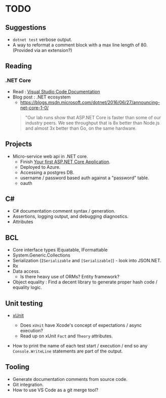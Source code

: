 # TODO

## Suggestions

* `dotnet test` verbose output.
* A way to reformat a comment block with a max line length of 80. (Provided via an extension?)

## Reading

### .NET Core

* Read : [Visual Studio Code Documentation](https://code.visualstudio.com/Docs)
* Blog post : .NET ecosystem
    * https://blogs.msdn.microsoft.com/dotnet/2016/06/27/announcing-net-core-1-0/
    > "Our lab runs show that ASP.NET Core is faster than some of our industry peers. We see throughput that is 8x better than Node.js and almost 3x better than Go, on the same hardware.

## Projects

* Micro-service web api in .NET core.
    * Finish [Your first ASP.NET Core Application](https://docs.asp.net/en/latest/tutorials/your-first-mac-aspnet.html).
    * Deployed to Azure.
    * Accessing a postgres DB.
    * username / password based auth against a "password" table.
    * oauth

## C#

* C# documentation comment syntax / generation.
* Assertions, logging output, and debugging diagnostics.
* Attributes

## BCL

* Core interface types IEquatable, IFormattable
* System.Generic.Collections
* Serialization (`ISerializable` and `[Serializable]`) - look into JSON.NET.
* Rx
* Data access.
    * Is there heavy use of ORMs? Entity framework?
* Object equality : Find a decent library to generate proper hash code / equality logic.

## Unit testing

* [xUnit](https://xunit.github.io/)
    * Does `xUnit` have Xcode's concept of expectations / async execution?
    * Read up on xUnit `Fact` and `Theory` attributes.

* How to print the name of each test start / execution / end so any `Console.WriteLine` statements are part of the output.

## Tooling

* Generate documentation comments from source code.
* Git integration.
* How to use VS Code as a git merge tool?

